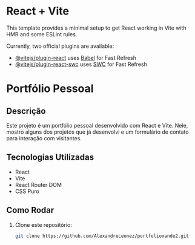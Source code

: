 # React + Vite

This template provides a minimal setup to get React working in Vite with HMR and some ESLint rules.

Currently, two official plugins are available:

- [@vitejs/plugin-react](https://github.com/vitejs/vite-plugin-react/blob/main/packages/plugin-react/README.md) uses [Babel](https://babeljs.io/) for Fast Refresh
- [@vitejs/plugin-react-swc](https://github.com/vitejs/vite-plugin-react-swc) uses [SWC](https://swc.rs/) for Fast Refresh
# Portfólio Pessoal

## Descrição

Este projeto é um portfólio pessoal desenvolvido com React e Vite. Nele, mostro alguns dos projetos que já desenvolvi e um formulário de contato para interação com visitantes.

## Tecnologias Utilizadas

- React
- Vite
- React Router DOM
- CSS Puro

## Como Rodar

1. Clone este repositório:
   ```bash
   git clone https://github.com/AlexandreLeonez/portfolioxande2.git

